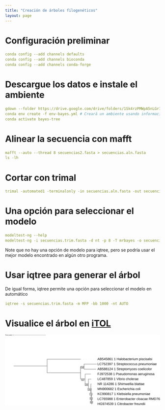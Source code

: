 ```yaml
---
title: "Creación de árboles filogenéticos"
layout: page
---
```


# Configuración preliminar

```yml
conda config --add channels defaults
conda config --add channels bioconda
conda config --add channels conda-forge
```
# Descargue los datos e instale el ambiente
```yml
gdown --folder https://drive.google.com/drive/folders/1Sk4rzPMWpA5nLGr1bwt4JOB2yKQUKfd0
conda env create -f env-bayes.yml # Creará un ambiente usando información del archivo descargado.
conda activate bayes-tree
```

# Alinear la secuencia con mafft
```yml
mafft --auto --thread 8 secuencias2.fasta > secuencias.aln.fasta
ls -lh
```
# Cortar con trimal
```yml
trimal -automated1 -terminalonly -in secuencias.aln.fasta -out secuencias.trim.fasta
```
# Una opción para seleccionar el modelo
```yml
modeltest-ng --help
modeltest-ng -i secuencias.trim.fasta -d nt -p 8 -T mrbayes -o secuencias.modeltest
```
Note que no hay una opción de modelo para iqtree, pero se podría usar el mejor modelo encontrado en algún otro programa.
# Usar iqtree para generar el árbol
De igual forma, iqtree permite una opción para seleccionar el modelo en automático
```yml
iqtree -s secuencias.trim.fasta -m MFP -bb 1000 -nt AUTO
```
# Visualice el árbol en [iTOL](https://itol.embl.de) 

![Phylogenetic tree visualized in iTOLy](https://raw.githubusercontent.com/braddmg/images/main/tree_clase.png)
